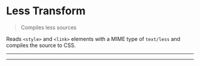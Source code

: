 # Less Transform

> Compiles less sources

Reads `<style>` and `<link>` elements with a MIME type of `text/less` and compiles the source to CSS.

<? @include {=readme} install.md  ?>

***
<!-- @toc -->
***

<? @include {=readme} usage.md config.md ?>

<? @include ../../../doc/readme/license.md ?>
<? @include ../../../doc/readme/links.md ?>
